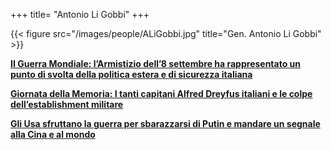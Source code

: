 +++
title= "Antonio Li Gobbi"
+++


{{< figure src="/images/people/ALiGobbi.jpg" title="Gen. Antonio Li Gobbi" >}}



**[II Guerra Mondiale: l’Armistizio dell’8 settembre ha rappresentato un punto di svolta della politica estera e di sicurezza italiana](</docs/Armistizio8settembre_Li_Gobbi.pdf>)**


**[Giornata della Memoria: I tanti capitani Alfred Dreyfus italiani e le colpe dell’establishment militare](</docs/Giornata%20della%20Memoria_Li_Gobbi.pdf>)**


**[Gli Usa sfruttano la guerra per sbarazzarsi di Putin e mandare un segnale alla Cina e al mondo](</docs/Gli Usa sfruttano la guerra per sbarazzarsi di Putin.pdf>)**







